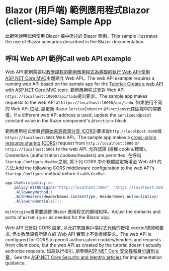 # <a name="blazor-client-side-sample-app"></a><span data-ttu-id="5ae64-101">Blazor (用戶端) 範例應用程式</span><span class="sxs-lookup"><span data-stu-id="5ae64-101">Blazor (client-side) Sample App</span></span>

<span data-ttu-id="5ae64-102">此範例說明如何使用 Blazor 檔中所述的 Blazor 案例。</span><span class="sxs-lookup"><span data-stu-id="5ae64-102">This sample illustrates the use of Blazor scenarios described in the Blazor documentation.</span></span>

## <a name="call-web-api-example"></a><span data-ttu-id="5ae64-103">呼叫 Web API 範例</span><span class="sxs-lookup"><span data-stu-id="5ae64-103">Call web API example</span></span>

<span data-ttu-id="5ae64-104">Web API 範例需要以<a href="https://docs.microsoft.com/aspnet/core/tutorials/first-web-api">教學課程的範例應用程式為基礎的執行 Web API:使用 ASP.NET Core MVC</a>主題建立 Web API。</span><span class="sxs-lookup"><span data-stu-id="5ae64-104">The web API example requires a running web API based on the sample app for the <a href="https://docs.microsoft.com/aspnet/core/tutorials/first-web-api">Tutorial: Create a web API with ASP.NET Core MVC</a> topic.</span></span> <span data-ttu-id="5ae64-105">範例應用程式會對 Web API `https://localhost:10000/api/todo`提出要求。</span><span class="sxs-lookup"><span data-stu-id="5ae64-105">The sample app makes requests to the web API at `https://localhost:10000/api/todo`.</span></span> <span data-ttu-id="5ae64-106">如果使用不同的 Web API 位址, 請更新 Razor `ServiceEndpoint` `@functions`元件區塊中的常數值。</span><span class="sxs-lookup"><span data-stu-id="5ae64-106">If a different web API address is used, update the `ServiceEndpoint` constant value in the Razor component's `@functions` block.</span></span></p>

<span data-ttu-id="5ae64-107">範例應用程式會將<a href="https://docs.microsoft.com/aspnet/core/security/cors">跨原始來源資源分享 (CORS)</a>要求從`http://localhost:5000`或`https://localhost:5001` Web API。</span><span class="sxs-lookup"><span data-stu-id="5ae64-107">The sample app makes a <a href="https://docs.microsoft.com/aspnet/core/security/cors">cross-origin resource sharing (CORS)</a> request from `http://localhost:5000` or `https://localhost:5001` to the web API.</span></span> <span data-ttu-id="5ae64-108">允許認證 (授權 cookie/標頭)。</span><span class="sxs-lookup"><span data-stu-id="5ae64-108">Credentials (authorization cookies/headers) are permitted.</span></span> <span data-ttu-id="5ae64-109">在呼叫`Startup.Configure` `UseMvc`之前, 將下列 CORS 中介軟體設定新增至 Web API 的方法:</span><span class="sxs-lookup"><span data-stu-id="5ae64-109">Add the following CORS middleware configuration to the web API's `Startup.Configure` method before it calls `UseMvc`:</span></span></p>

```csharp
app.UseCors(policy => 
    policy.WithOrigins("http://localhost:5000", "https://localhost:5001")
    .AllowAnyMethod()
    .WithHeaders(HeaderNames.ContentType, HeaderNames.Authorization)
    .AllowCredentials());
```

<span data-ttu-id="5ae64-110">`WithOrigins`視需要調整 Blazor 應用程式的網域和埠。</span><span class="sxs-lookup"><span data-stu-id="5ae64-110">Adjust the domains and ports of `WithOrigins` as needed for the Blazor app.</span></span>

<span data-ttu-id="5ae64-111">Web API 已針對 CORS 設定, 以允許來自用戶端程式代碼的授權 cookie/標頭和要求, 但本教學課程所建立的 Web API 實際上不會授權要求。</span><span class="sxs-lookup"><span data-stu-id="5ae64-111">The web API is configured for CORS to permit authorization cookies/headers and requests from client code, but the web API as created by the tutorial doesn't actually authorize requests.</span></span> <span data-ttu-id="5ae64-112">如需執行指引, 請參閱<a href="https://docs.microsoft.com/aspnet/core/security/">ASP.NET Core 安全性和身分識別文章</a>。</span><span class="sxs-lookup"><span data-stu-id="5ae64-112">See the <a href="https://docs.microsoft.com/aspnet/core/security/">ASP.NET Core Security and Identity articles</a> for implementation guidance.</span></span>
